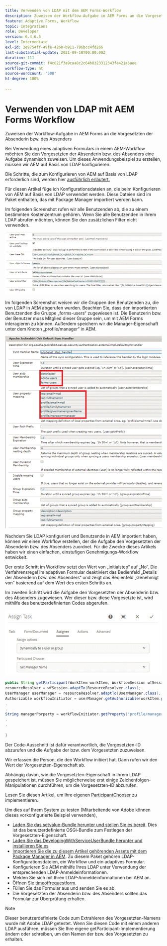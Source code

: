 ```yaml
---
title: Verwenden von LDAP mit dem AEM Forms-Workflow
description: Zuweisen der Workflow-Aufgabe in AEM Forms an die Vorgesetzten der Absenderin bzw. des Absenders
feature: Adaptive Forms, Workflow
topic: Integrations
role: Developer
version: 6.4,6.5
level: Intermediate
exl-id: 2e9754ff-49fe-4260-b911-796bcc4fd266
last-substantial-update: 2021-09-18T00:00:00Z
duration: 111
source-git-commit: f4c621f3a9caa8c2c64b8323312343fe421a5aee
workflow-type: ht
source-wordcount: '508'
ht-degree: 100%

---
```


# Verwenden von LDAP mit AEM Forms Workflow

Zuweisen der Workflow-Aufgabe in AEM Forms an die Vorgesetzten der Absenderin bzw. des Absenders

Bei Verwendung eines adaptiven Formulars in einem AEM-Workflow möchten Sie den Vorgesetzten der Absenderin bzw. des Absenders eine Aufgabe dynamisch zuweisen. Um dieses Anwendungsbeispiel zu erstellen, müssen wir AEM auf Basis von LDAP konfigurieren.

Die Schritte, die zum Konfigurieren von AEM auf Basis von LDAP erforderlich sind, werden hier [ausführlich erläutert.](https://helpx.adobe.com/de/experience-manager/6-5/sites/administering/using/ldap-config.html)

Für diesen Artikel füge ich Konfigurationsdateien an, die beim Konfigurieren von AEM auf Basis von LDAP verwendet werden. Diese Dateien sind im Paket enthalten, das mit Package Manager importiert werden kann.

Im folgenden Screenshot rufen wir alle Benutzenden ab, die zu einem bestimmten Kostenzentrum gehören. Wenn Sie alle Benutzenden in Ihrem LDAP abrufen möchten, können Sie den zusätzlichen Filter nicht verwenden.

![LDAP-Konfiguration](assets/costcenterldap.gif)

Im folgenden Screenshot weisen wir die Gruppen den Benutzenden zu, die von LDAP in AEM abgerufen wurden. Beachten Sie, dass den importierten Benutzenden die Gruppe „forms-users“ zugewiesen ist. Die Benutzerin bzw. der Benutzer muss Mitglied dieser Gruppe sein, um mit AEM Forms interagieren zu können. Außerdem speichern wir die Manager-Eigenschaft unter dem Knoten „profile/manager“ in AEM.

![Sync-Handler](assets/synchandler.gif)

Nachdem Sie LDAP konfiguriert und Benutzende in AEM importiert haben, können wir einen Workflow erstellen, der die Aufgabe den Vorgesetzten der Absenderin bzw. des Absenders zuordnet. Für die Zwecke dieses Artikels haben wir einen einfachen, einstufigen Genehmigungs-Workflow entwickelt.

Der erste Schritt im Workflow setzt den Wert von „initialstep“ auf „No“. Die Verfahrensregel im adaptiven Formular deaktiviert das Bedienfeld „Details der Absenderin bzw. des Absenders“ und zeigt das Bedienfeld „Genehmigt von“ basierend auf dem Wert des ersten Schritts an.

Im zweiten Schritt wird die Aufgabe den Vorgesetzten der Absenderin bzw. des Absenders zugewiesen. Wer dieser bzw. diese Vorgesetzte ist, wird mithilfe des benutzerdefinierten Codes abgerufen.

![Aufgabe zuweisen](assets/assigntask.gif)

```java
public String getParticipant(WorkItem workItem, WorkflowSession wfSession, MetaDataMap arg2) throws WorkflowException{
resourceResolver = wfSession.adaptTo(ResourceResolver.class);
UserManager userManager = resourceResolver.adaptTo(UserManager.class);
Authorizable workflowInitiator = userManager.getAuthorizable(workItem.getWorkflow().getInitiator());
.
.
String managerPorperty = workflowInitiator.getProperty("profile/manager")[0].getString();
.
.

}
```

Der Code-Ausschnitt ist dafür verantwortlich, die Vorgesetzten-ID abzurufen und die Aufgabe der bzw. dem Vorgesetzten zuzuweisen.

Wir erfassen die Person, die den Workflow initiiert hat. Dann rufen wir den Wert der Vorgesetzten-Eigenschaft ab.

Abhängig davon, wie die Vorgesetzten-Eigenschaft in Ihrem LDAP gespeichert ist, müssen Sie möglicherweise erst einige Zeichenfolgen-Manipulationen durchführen, um die Vorgesetzten-ID abzurufen.

Lesen Sie diesen Artikel, um Ihre eigenen [ParticipantChooser](https://experienceleague.adobe.com/docs/experience-manager-learn/getting-started-wknd-tutorial-develop/overview.html?lang=de&amp;CID=RedirectAEMCommunityKautuk) zu implementieren.

Um dies auf Ihrem System zu testen (Mitarbeitende von Adobe können dieses vorkonfigurierte Beispiel verwenden),

* [Laden Sie das setvalue-Bundle herunter und stellen Sie es bereit](/help/forms/assets/common-osgi-bundles/SetValueApp.core-1.0-SNAPSHOT.jar). Dies ist das benutzerdefinierte OSGi-Bundle zum Festlegen der Vorgesetzten-Eigenschaft.
* [Laden Sie das DevelopingWithServiceUserBundle herunter und installieren Sie es](/help/forms/assets/common-osgi-bundles/DevelopingWithServiceUser.jar)
* [Importieren Sie die zu diesem Artikel gehörenden Assets mit dem Package Manager in AEM](assets/aem-forms-ldap.zip). Zu diesem Paket gehören LDAP-Konfigurationsdateien, ein Workflow und ein adaptives Formular.
* Konfigurieren Sie AEM mithilfe Ihres LDAP unter Verwendung der entsprechenden LDAP-Anmeldeinformationen.
* Melden Sie sich mit Ihren LDAP-Anmeldeinformationen bei AEM an.
* Öffnen Sie [timeoffrequestform](http://localhost:4502/content/dam/formsanddocuments/helpx/timeoffrequestform/jcr:content?wcmmode=disabled).
* Füllen Sie das Formular aus und senden Sie es ab.
* Die Vorgesetzten der Absenderin bzw. des Absenders sollten das Formular zur Überprüfung erhalten.

>[!NOTE]
>
>Dieser benutzerdefinierte Code zum Extrahieren des Vorgesetzten-Namens wurde mit Adobe LDAP getestet. Wenn Sie diesen Code mit einem anderen LDAP ausführen, müssen Sie Ihre eigene getParticipant-Implementierung ändern oder schreiben, um den Namen der bzw. des Vorgesetzten zu erhalten.
